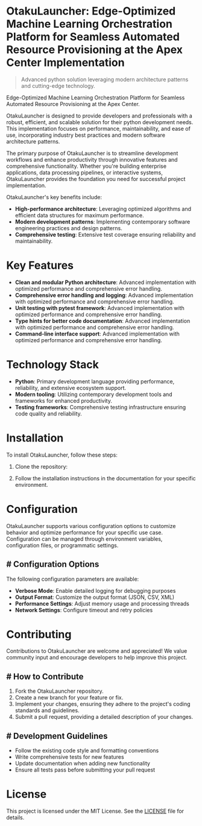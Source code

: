 <!-- fallback_OtakuLauncher_20251021154529_10742 -->

# OtakuLauncher: Edge-Optimized Machine Learning Orchestration Platform for Seamless Automated Resource Provisioning at the Apex Center Implementation
> Advanced python solution leveraging modern architecture patterns and cutting-edge technology.

Edge-Optimized Machine Learning Orchestration Platform for Seamless Automated Resource Provisioning at the Apex Center.

OtakuLauncher is designed to provide developers and professionals with a robust, efficient, and scalable solution for their python development needs. This implementation focuses on performance, maintainability, and ease of use, incorporating industry best practices and modern software architecture patterns.

The primary purpose of OtakuLauncher is to streamline development workflows and enhance productivity through innovative features and comprehensive functionality. Whether you're building enterprise applications, data processing pipelines, or interactive systems, OtakuLauncher provides the foundation you need for successful project implementation.

OtakuLauncher's key benefits include:

* **High-performance architecture**: Leveraging optimized algorithms and efficient data structures for maximum performance.
* **Modern development patterns**: Implementing contemporary software engineering practices and design patterns.
* **Comprehensive testing**: Extensive test coverage ensuring reliability and maintainability.

# Key Features

* **Clean and modular Python architecture**: Advanced implementation with optimized performance and comprehensive error handling.
* **Comprehensive error handling and logging**: Advanced implementation with optimized performance and comprehensive error handling.
* **Unit testing with pytest framework**: Advanced implementation with optimized performance and comprehensive error handling.
* **Type hints for better code documentation**: Advanced implementation with optimized performance and comprehensive error handling.
* **Command-line interface support**: Advanced implementation with optimized performance and comprehensive error handling.

# Technology Stack

* **Python**: Primary development language providing performance, reliability, and extensive ecosystem support.
* **Modern tooling**: Utilizing contemporary development tools and frameworks for enhanced productivity.
* **Testing frameworks**: Comprehensive testing infrastructure ensuring code quality and reliability.

# Installation

To install OtakuLauncher, follow these steps:

1. Clone the repository:


2. Follow the installation instructions in the documentation for your specific environment.

# Configuration

OtakuLauncher supports various configuration options to customize behavior and optimize performance for your specific use case. Configuration can be managed through environment variables, configuration files, or programmatic settings.

## # Configuration Options

The following configuration parameters are available:

* **Verbose Mode**: Enable detailed logging for debugging purposes
* **Output Format**: Customize the output format (JSON, CSV, XML)
* **Performance Settings**: Adjust memory usage and processing threads
* **Network Settings**: Configure timeout and retry policies

# Contributing

Contributions to OtakuLauncher are welcome and appreciated! We value community input and encourage developers to help improve this project.

## # How to Contribute

1. Fork the OtakuLauncher repository.
2. Create a new branch for your feature or fix.
3. Implement your changes, ensuring they adhere to the project's coding standards and guidelines.
4. Submit a pull request, providing a detailed description of your changes.

## # Development Guidelines

* Follow the existing code style and formatting conventions
* Write comprehensive tests for new features
* Update documentation when adding new functionality
* Ensure all tests pass before submitting your pull request

# License

This project is licensed under the MIT License. See the [LICENSE](https://github.com/Hantan1080/OtakuLauncher/blob/main/LICENSE) file for details.
